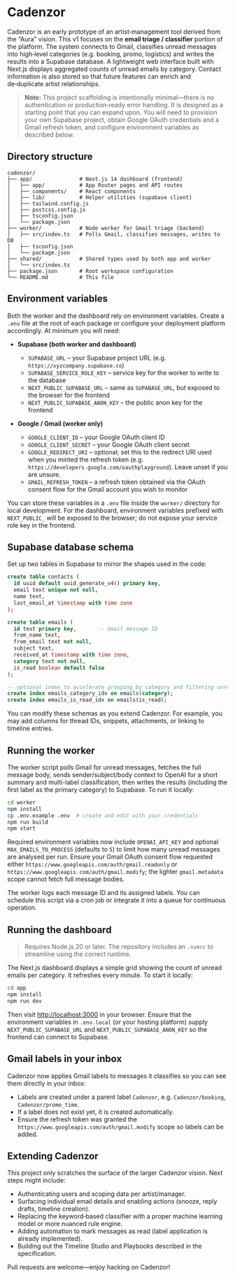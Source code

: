 # Cadenzor

Cadenzor is an early prototype of an artist‑management tool derived from the “Aura” vision.  This v1 focuses on the **email triage / classifier** portion of the platform.  The system connects to Gmail, classifies unread messages into high‑level categories (e.g. booking, promo, logistics) and writes the results into a Supabase database.  A lightweight web interface built with Next.js displays aggregated counts of unread emails by category.  Contact information is also stored so that future features can enrich and de‑duplicate artist relationships.

> **Note:** This project scaffolding is intentionally minimal—there is no authentication or production‑ready error handling.  It is designed as a starting point that you can expand upon.  You will need to provision your own Supabase project, obtain Google OAuth credentials and a Gmail refresh token, and configure environment variables as described below.

## Directory structure

```
cadenzor/
├── app/               # Next.js 14 dashboard (frontend)
│   ├── app/           # App Router pages and API routes
│   ├── components/    # React components
│   ├── lib/           # Helper utilities (supabase client)
│   ├── tailwind.config.js
│   ├── postcss.config.js
│   ├── tsconfig.json
│   └── package.json
├── worker/            # Node worker for Gmail triage (backend)
│   ├── src/index.ts   # Polls Gmail, classifies messages, writes to DB
│   ├── tsconfig.json
│   └── package.json
├── shared/            # Shared types used by both app and worker
│   └── src/index.ts
├── package.json       # Root workspace configuration
└── README.md          # This file
```

## Environment variables

Both the worker and the dashboard rely on environment variables.  Create a `.env` file at the root of each package or configure your deployment platform accordingly.  At minimum you will need:

- **Supabase (both worker and dashboard)**
  - `SUPABASE_URL` – your Supabase project URL (e.g. `https://xyzcompany.supabase.co`)
  - `SUPABASE_SERVICE_ROLE_KEY` – service key for the worker to write to the database
  - `NEXT_PUBLIC_SUPABASE_URL` – same as `SUPABASE_URL`, but exposed to the browser for the frontend
  - `NEXT_PUBLIC_SUPABASE_ANON_KEY` – the public anon key for the frontend

- **Google / Gmail (worker only)**
  - `GOOGLE_CLIENT_ID` – your Google OAuth client ID
  - `GOOGLE_CLIENT_SECRET` – your Google OAuth client secret
  - `GOOGLE_REDIRECT_URI` – optional; set this to the redirect URI used when you minted the refresh token (e.g. `https://developers.google.com/oauthplayground`). Leave unset if you are unsure.
  - `GMAIL_REFRESH_TOKEN` – a refresh token obtained via the OAuth consent flow for the Gmail account you wish to monitor

You can store these variables in a `.env` file inside the `worker/` directory for local development.  For the dashboard, environment variables prefixed with `NEXT_PUBLIC_` will be exposed to the browser; do not expose your service role key in the frontend.

## Supabase database schema

Set up two tables in Supabase to mirror the shapes used in the code:

```sql
create table contacts (
  id uuid default uuid_generate_v4() primary key,
  email text unique not null,
  name text,
  last_email_at timestamp with time zone
);

create table emails (
  id text primary key,       -- Gmail message ID
  from_name text,
  from_email text not null,
  subject text,
  received_at timestamp with time zone,
  category text not null,
  is_read boolean default false
);

-- optional index to accelerate grouping by category and filtering unread
create index emails_category_idx on emails(category);
create index emails_is_read_idx on emails(is_read);
```

You can modify these schemas as you extend Cadenzor.  For example, you may add columns for thread IDs, snippets, attachments, or linking to timeline entries.

## Running the worker

The worker script polls Gmail for unread messages, fetches the full message body, sends sender/subject/body context to OpenAI for a short summary and multi-label classification, then writes the results (including the first label as the primary category) to Supabase. To run it locally:

```bash
cd worker
npm install
cp .env.example .env  # create and edit with your credentials
npm run build
npm start
```

Required environment variables now include `OPENAI_API_KEY` and optional `MAX_EMAILS_TO_PROCESS` (defaults to `5`) to limit how many unread messages are analysed per run. Ensure your Gmail OAuth consent flow requested either `https://www.googleapis.com/auth/gmail.readonly` or `https://www.googleapis.com/auth/gmail.modify`; the lighter `gmail.metadata` scope cannot fetch full message bodies.

The worker logs each message ID and its assigned labels.  You can schedule this script via a cron job or integrate it into a queue for continuous operation.

## Running the dashboard

> Requires Node.js 20 or later. The repository includes an `.nvmrc` to streamline using the correct runtime.

The Next.js dashboard displays a simple grid showing the count of unread emails per category.  It refreshes every minute.  To start it locally:

```bash
cd app
npm install
npm run dev
```

Then visit [http://localhost:3000](http://localhost:3000) in your browser.  Ensure that the environment variables in `.env.local` (or your hosting platform) supply `NEXT_PUBLIC_SUPABASE_URL` and `NEXT_PUBLIC_SUPABASE_ANON_KEY` so the frontend can connect to Supabase.

## Gmail labels in your inbox

Cadenzor now applies Gmail labels to messages it classifies so you can see them directly in your inbox:

- Labels are created under a parent label `Cadenzor`, e.g. `Cadenzor/booking`, `Cadenzor/promo_time`.
- If a label does not exist yet, it is created automatically.
- Ensure the refresh token was granted the `https://www.googleapis.com/auth/gmail.modify` scope so labels can be added.

## Extending Cadenzor

This project only scratches the surface of the larger Cadenzor vision.  Next steps might include:

* Authenticating users and scoping data per artist/manager.
* Surfacing individual email details and enabling actions (snooze, reply drafts, timeline creation).
* Replacing the keyword‐based classifier with a proper machine learning model or more nuanced rule engine.
* Adding automation to mark messages as read (label application is already implemented).
* Building out the Timeline Studio and Playbooks described in the specification.

Pull requests are welcome—enjoy hacking on Cadenzor!

